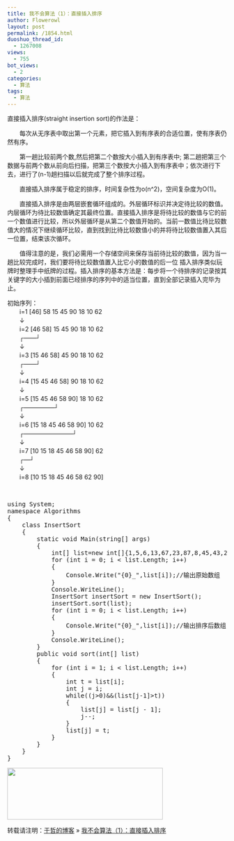 ```yaml
---
title: 我不会算法（1）：直接插入排序
author: Flowerowl
layout: post
permalink: /1854.html
duoshuo_thread_id:
  - 1267008
views:
  - 755
bot_views:
  - 2
categories:
  - 算法
tags:
  - 算法
---
```

直接插入排序(straight insertion sort)的作法是：

　　每次从无序表中取出第一个元素，把它插入到有序表的合适位置，使有序表仍然有序。

　　第一趟比较前两个数,然后把第二个数按大小插入到有序表中; 第二趟把第三个数据与前两个数从前向后扫描，把第三个数按大小插入到有序表中；依次进行下去，进行了(n-1)趟扫描以后就完成了整个排序过程。

　　直接插入排序属于稳定的排序，时间复杂性为o(n^2)，空间复杂度为O(1)。

　　直接插入排序是由两层嵌套循环组成的。外层循环标识并决定待比较的数值。内层循环为待比较数值确定其最终位置。直接插入排序是将待比较的数值与它的前一个数值进行比较，所以外层循环是从第二个数值开始的。当前一数值比待比较数值大的情况下继续循环比较，直到找到比待比较数值小的并将待比较数值置入其后一位置，结束该次循环。

　　值得注意的是，我们必需用一个存储空间来保存当前待比较的数值，因为当一趟比较完成时，我们要将待比较数值置入比它小的数值的后一位 插入排序类似玩牌时整理手中纸牌的过程。插入排序的基本方法是：每步将一个待排序的记录按其关键字的大小插到前面已经排序的序列中的适当位置，直到全部记录插入完毕为止。

初始序列：  
　　i=1 [46] 58 15 45 90 18 10 62  
　　↓  
　　i=2 [46 58] 15 45 90 18 10 62  
　　┌——┘  
　　↓  
　　i=3 [15 46 58] 45 90 18 10 62  
　　┌——┘  
　　↓  
　　i=4 [15 45 46 58] 90 18 10 62  
　　↓  
　　i=5 [15 45 46 58 90] 18 10 62  
　　┌—————┘  
　　↓  
　　i=6 [15 18 45 46 58 90] 10 62  
　　┌————————┘  
　　↓  
　　i=7 [10 15 18 45 46 58 90] 62  
　　┌—┘  
　　↓  
　　i=8 [10 15 18 45 46 58 62 90]

&nbsp;

<pre class="brush:csharp">using System;
namespace Algorithms
{
    class InsertSort
    {
        static void Main(string[] args)
        {
            int[] list=new int[]{1,5,6,13,67,23,87,8,45,43,26};
            for (int i = 0; i &lt; list.Length; i++)
            {
                Console.Write("{0}_",list[i]);//输出原始数组
            }
            Console.WriteLine();
            InsertSort insertSort = new InsertSort();
            insertSort.sort(list);
            for (int i = 0; i &lt; list.Length; i++)
            {
                Console.Write("{0}_",list[i]);//输出排序后数组
            }
            Console.WriteLine();
        }
        public void sort(int[] list)
        {
            for (int i = 1; i &lt; list.Length; i++)
            {
                int t = list[i];
                int j = i;
                while((j&gt;0)&&(list[j-1]&gt;t))
                {
                    list[j] = list[j - 1];
                    j--;
                }
                list[j] = t;
            }
        }
    }
}</pre>

<img class="aligncenter size-full wp-image-1856" title="insertSort" src="http://lazynight.me/wp-content/uploads/2012/04/insertSort.gif" alt="" width="357" height="119" />

转载请注明：[于哲的博客][1] &raquo; [我不会算法（1）：直接插入排序][2]

 [1]: http://lazynight.me
 [2]: http://lazynight.me/1854.html